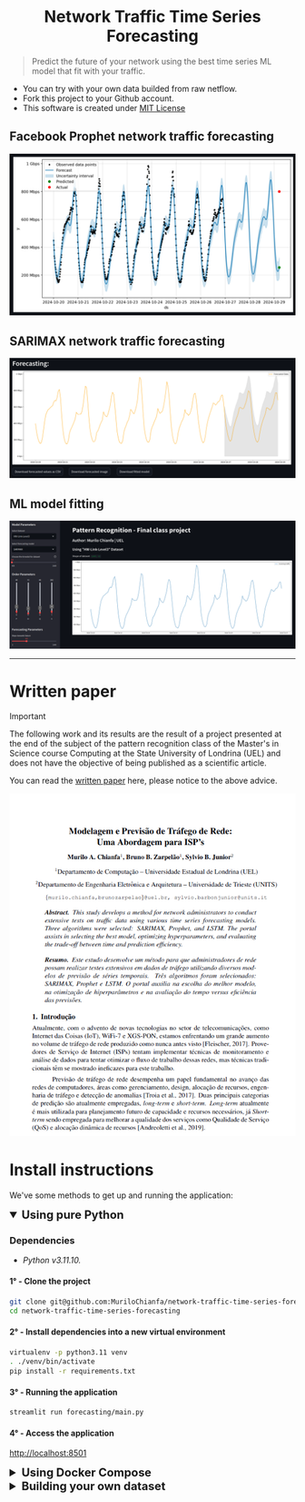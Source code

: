 <h1 align="center"> Network Traffic Time Series Forecasting </h1>

> Predict the future of your network using the best time series ML model that fit with your traffic.

- You can try with your own data builded from raw netflow.
- Fork this project to your Github account.
- This software is created under [MIT License](https://github.com/MuriloChianfa/network-traffic-time-series-forecasting/blob/main/LICENSE)

## Facebook Prophet network traffic forecasting

![Prophet-forecasting](images/prophet-forecasting.png)

## SARIMAX network traffic forecasting

![SARIMAX-forecasting](images/forecasting.png)

## ML model fitting

![SARIMAX](images/banner.png)

<hr>

# Written paper

> [!IMPORTANT]
>
> The following work and its results are the result of a project presented at the end of the subject of the pattern recognition class of the Master's in Science course Computing at the State University of Londrina (UEL) and does not have the objective of being published as a scientific article.

You can read the [written paper](network-traffic-time-series-forecasting.pdf) here, please notice to the above advice.

![preview](images/network-traffic-time-series-forecasting-paper.png)

# Install instructions

We've some methods to get up and running the application:

<details open>
  <summary style="font-size: 20px;"><strong>Using pure Python</strong></summary>

  ### Dependencies

  - *Python v3.11.10.*

  #### 1° - Clone the project

  ```bash
  git clone git@github.com:MuriloChianfa/network-traffic-time-series-forecasting.git
  cd network-traffic-time-series-forecasting
  ```

  #### 2° - Install dependencies into a new virtual environment

  ```bash
  virtualenv -p python3.11 venv
  . ./venv/bin/activate
  pip install -r requirements.txt
  ```

  #### 3° - Running the application

  ```bash
  streamlit run forecasting/main.py
  ```

  #### 4° - Access the application

  [http://localhost:8501](http://localhost:8501)
</details>
<details>
  <summary style="font-size: 20px;"><strong>Using Docker Compose</strong></summary>

  ### Dependencies

  - *Docker v24.0 or higher.*
  - *Docker Compose v2.13 or higher.*
  - *Your may need nvidia-container-toolkit.*

  #### 1° - Clone the project

  ```bash
  git clone git@github.com:MuriloChianfa/network-traffic-time-series-forecasting.git
  cd network-traffic-time-series-forecasting
  ```

  #### 2° - Running project

  ```bash
  docker compose -f docker-compose.yml up -d
  ```

  #### 3° - Access the application

  [http://localhost](http://localhost)
</details>
<details>
  <summary style="font-size: 20px;"><strong>Building your own dataset</strong></summary>

  #### 1° - Preparing go modules

  ```bash
  cd preprocess
  go mod init network-traffic-time-series-forecasting
  go mod tidy
  go env -w GO111MODULE=on
  go get github.com/phaag/go-nfdump@d2ff6042cb5186ede4064cbd50253ab97a78a89e
  ```

  #### 2° - Running traffic extractor

  ```bash
  go run extract-traffic.go
  ```
</details>
